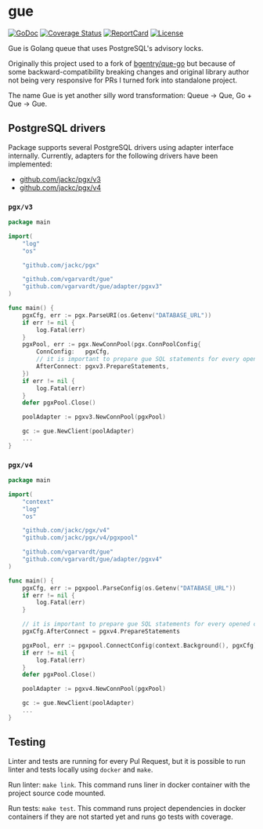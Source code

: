 # gue

[![GoDoc](https://godoc.org/github.com/vgarvardt/gue?status.svg)](https://godoc.org/github.com/vgarvardt/gue)
[![Coverage Status](https://codecov.io/gh/vgarvardt/gue/branch/master/graph/badge.svg)](https://codecov.io/gh/vgarvardt/gue)
[![ReportCard](https://goreportcard.com/badge/github.com/vgarvardt/gue)](https://goreportcard.com/report/github.com/vgarvardt/gue)
[![License](https://img.shields.io/npm/l/express.svg)](http://opensource.org/licenses/MIT)

Gue is Golang queue that uses PostgreSQL's advisory locks.

Originally this project used to a fork of [bgentry/que-go][bgentry/que-go]
but because of some backward-compatibility breaking changes and original library
author not being very responsive for PRs I turned fork into standalone project.

The name Gue is yet another silly word transformation: Queue -> Que, Go + Que -> Gue.
 
## PostgreSQL drivers

Package supports several PostgreSQL drivers using adapter interface internally.
Currently, adapters for the following drivers have been implemented:
- [github.com/jackc/pgx/v3][pgx]
- [github.com/jackc/pgx/v4][pgx]

### `pgx/v3`

```go
package main

import(
    "log"
    "os"

    "github.com/jackc/pgx"

    "github.com/vgarvardt/gue"
    "github.com/vgarvardt/gue/adapter/pgxv3"
)

func main() {
    pgxCfg, err := pgx.ParseURI(os.Getenv("DATABASE_URL"))
    if err != nil {
        log.Fatal(err)
    }
    pgxPool, err := pgx.NewConnPool(pgx.ConnPoolConfig{
        ConnConfig:   pgxCfg,
        // it is important to prepare gue SQL statements for every opened connection
        AfterConnect: pgxv3.PrepareStatements,
    })
    if err != nil {
        log.Fatal(err)
    }
    defer pgxPool.Close()

    poolAdapter := pgxv3.NewConnPool(pgxPool)

    gc := gue.NewClient(poolAdapter)
    ...
}
```

### `pgx/v4`

```go
package main

import(
    "context"
    "log"
    "os"

    "github.com/jackc/pgx/v4"
    "github.com/jackc/pgx/v4/pgxpool"

    "github.com/vgarvardt/gue"
    "github.com/vgarvardt/gue/adapter/pgxv4"
)

func main() {
    pgxCfg, err := pgxpool.ParseConfig(os.Getenv("DATABASE_URL"))
    if err != nil {
        log.Fatal(err)
    }

    // it is important to prepare gue SQL statements for every opened connection
    pgxCfg.AfterConnect = pgxv4.PrepareStatements

    pgxPool, err := pgxpool.ConnectConfig(context.Background(), pgxCfg)
    if err != nil {
        log.Fatal(err)
    }
    defer pgxPool.Close()

    poolAdapter := pgxv4.NewConnPool(pgxPool)

    gc := gue.NewClient(poolAdapter)
    ...
}
```

## Testing

Linter and tests are running for every Pul Request, but it is possible to run linter
and tests locally using `docker` and `make`.

Run linter: `make link`. This command runs liner in docker container with the project
source code mounted.

Run tests: `make test`. This command runs project dependencies in docker containers
if they are not started yet and runs go tests with coverage.

[bgentry/que-go]: https://github.com/bgentry/que-go
[pgx]: https://github.com/jackc/pgx
[pq]: https://github.com/lib/pq
